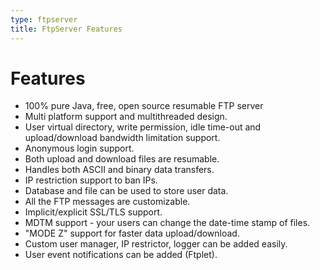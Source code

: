 ```yaml
---
type: ftpserver
title: FtpServer Features
---
```


# Features

* 100% pure Java, free, open source resumable FTP server
* Multi platform support and multithreaded design.
* User virtual directory, write permission, idle time-out and upload/download bandwidth limitation support.
* Anonymous login support.
* Both upload and download files are resumable.
* Handles both ASCII and binary data transfers.
* IP restriction support to ban IPs.
* Database and file can be used to store user data.
* All the FTP messages are customizable.
* Implicit/explicit SSL/TLS support.
* MDTM support - your users can change the date-time stamp of files.
* "MODE Z" support for faster data upload/download.
* Custom user manager, IP restrictor, logger can be added easily.
* User event notifications can be added (Ftplet).


